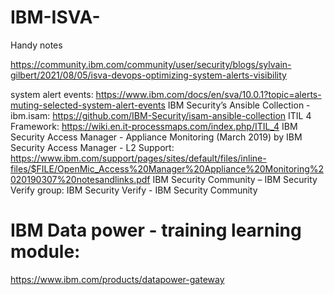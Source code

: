 # IBM-ISVA-
Handy notes 


https://community.ibm.com/community/user/security/blogs/sylvain-gilbert/2021/08/05/isva-devops-optimizing-system-alerts-visibility


system alert events: https://www.ibm.com/docs/en/sva/10.0.1?topic=alerts-muting-selected-system-alert-events
IBM Security’s Ansible Collection - ibm.isam: https://github.com/IBM-Security/isam-ansible-collection
ITIL 4 Framework: https://wiki.en.it-processmaps.com/index.php/ITIL_4
IBM Security Access Manager - Appliance Monitoring (March 2019) by IBM Security Access Manager - L2 Support: https://www.ibm.com/support/pages/sites/default/files/inline-files/$FILE/OpenMic_Access%20Manager%20Appliance%20Monitoring%2020190307%20notesandlinks.pdf
IBM Security Community – IBM Security Verify group: IBM Security Verify - IBM Security Community
 

# IBM Data power - training learning module:

https://www.ibm.com/products/datapower-gateway



